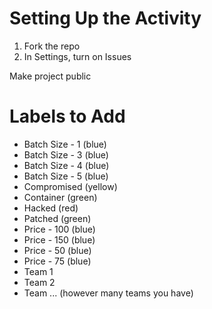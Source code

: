 # Setting Up the Activity
1. Fork the repo
2. In Settings, turn on Issues

Make project public

# Labels to Add
- Batch Size - 1 (blue)
- Batch Size - 3 (blue)
- Batch Size - 4 (blue)
- Batch Size - 5 (blue)
- Compromised (yellow)
- Container (green)
- Hacked (red)
- Patched (green)
- Price - 100 (blue)
- Price - 150 (blue)
- Price - 50 (blue)
- Price - 75 (blue)
- Team 1
- Team 2
- Team ... (however many teams you have)
